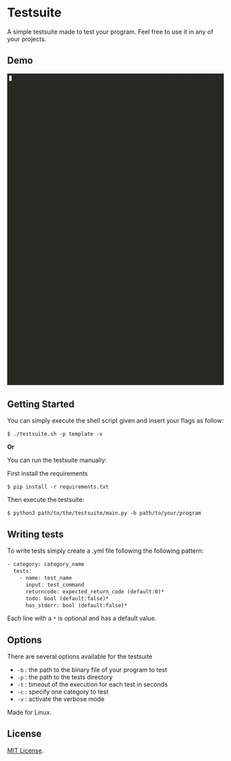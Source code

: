 # Testsuite
A simple testsuite made to test your program. Feel free to use it in any of your projects.
## Demo
![alt-text](demo.gif "Demo")

## Getting Started
You can simply execute the shell script given and insert your flags as follow:

    $ ./testsuite.sh -p template -v

**Or**

You can run the testsuite manually:

First install the requirements
  
    $ pip install -r requirements.txt

Then execute the testsuite:

    $ python3 path/to/the/testsuite/main.py -b path/to/your/program

## Writing tests

To write tests simply create a .yml file following the following pattern:

    - category: category_name
      tests:
        - name: test_name
          input: test_command
          returncode: expected_return_code (default:0)*
          todo: bool (default:false)* 
          has_stderr: bool (default:false)*

Each line with a ``*`` is optional and has a default value.
## Options

There are several options available for the testsuite

- ``-b`` : the path to the binary file of your program to test
- ``-p`` : the path to the tests directory
- ``-t`` : timeout of the execution for each test in seconds
- ``-c`` : specify one category to test
- ``-v`` : activate the verbose mode 

Made for Linux.

## License
[MIT License](LICENSE).
